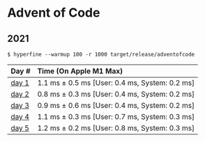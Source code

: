 # Advent of Code

## 2021

```shell
$ hyperfine --warmup 100 -r 1000 target/release/adventofcode
```

| Day #                        | Time (On Apple M1 Max)                              |
|:-----------------------------|:----------------------------------------------------|
| [day 1](./src/y2021/day1.rs) | 1.1 ms ±   0.5 ms    [User: 0.4 ms, System: 0.2 ms] |
| [day 2](./src/y2021/day2.rs) | 0.8 ms ±   0.3 ms    [User: 0.4 ms, System: 0.2 ms] |
| [day 3](./src/y2021/day3.rs) | 0.9 ms ±   0.6 ms    [User: 0.4 ms, System: 0.2 ms] |
| [day 4](./src/y2021/day4.rs) | 1.1 ms ±   0.3 ms    [User: 0.7 ms, System: 0.3 ms] |
| [day 5](./src/y2021/day5.rs) | 1.2 ms ±   0.2 ms    [User: 0.8 ms, System: 0.3 ms] |